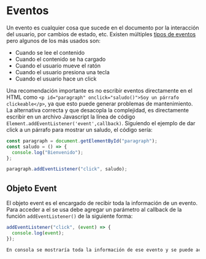 # Eventos

Un evento es cualquier cosa que sucede en el documento por la interacción del usuario, por cambios de estado, etc. Existen múltiples [tipos de eventos](https://developer.mozilla.org/en-US/docs/Web/Events) pero algunos de los más usados son:

- Cuando se lee el contenido
- Cuando el contenido se ha cargado
- Cuando el usuario mueve el ratón
- Cuando el usuario presiona una tecla
- Cuando el usuario hace un click

Una recomendación importante es no escribir eventos directamente en el HTML como `<p id="paragraph" onclick="saludo()">Soy un párrafo clickeable</p>`, ya que esto puede generar problemas de mantenimiento. La alternativa correcta y que desacopla la complejidad, es directamente escribir en un archivo Javascript la línea de código `Element.addEventListener('event',callback)`. Siguiendo el ejemplo de dar click a un párrafo para mostrar un saludo, el código sería:

```javascript
const paragraph = document.getElementById("paragraph");
const saludo = () => {
  console.log("Bienvenido");
};

paragraph.addEventListener("click", saludo);
```
## Objeto Event
El objeto event es el encargado de recibir toda la información de un evento. Para acceder a el se usa debe agregar un parámetro al callback de la función `addEventListener()` de la siguiente forma:

```javascript
addEventListener("click", (event) => {
  console.log(event);
});

En consola se mostraría toda la información de ese evento y se puede acceder a diversa información como la posición donde se hizo el click, a que elemento se hizo el click, los atributos del elemento objetivo, etc.